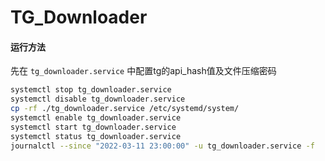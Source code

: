 # TG_Downloader

#### 运行方法

先在 `tg_downloader.service` 中配置tg的api_hash值及文件压缩密码

```bash
systemctl stop tg_downloader.service
systemctl disable tg_downloader.service
cp -rf ./tg_downloader.service /etc/systemd/system/
systemctl enable tg_downloader.service
systemctl start tg_downloader.service
systemctl status tg_downloader.service
journalctl --since "2022-03-11 23:00:00" -u tg_downloader.service -f
```